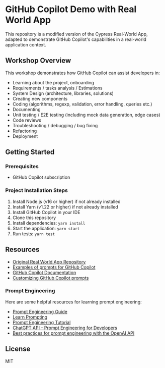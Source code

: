 # GitHub Copilot Demo with Real World App

This repository is a modified version of the Cypress Real-World App, adapted to demonstrate GitHub Copilot's capabilities in a real-world application context.

## Workshop Overview

This workshop demonstrates how GitHub Copilot can assist developers in:

- Learning about the project, onboarding
- Requirements / tasks analysis / Estimations
- System Design (architecture, libraries, solutions)
- Creating new components
- Coding (algorithms, regexp, validation, error handling, queries etc.)
- Documenting
- Unit testing / E2E testing (including mock data generation, edge cases)
- Code reviews
- Troubleshooting / debugging / bug fixing
- Refactoring
- Deployment 

## Getting Started

### Prerequisites

- GitHub Copilot subscription

### Project Installation Steps

1. Install Node.js (v16 or higher) if not already installed
2. Install Yarn (v1.22 or higher) if not already installed
3. Install GitHub Copilot in your IDE
4. Clone this repository
5. Install dependencies: `yarn install`
6. Start the application: `yarn start`
7. Run tests: `yarn test`


## Resources

- [Original Real World App Repository](https://github.com/cypress-io/cypress-realworld-app)
- [Examples of prompts for GitHub Copilot](https://docs.github.com/en/copilot/example-prompts-for-github-copilot-chat)
- [GitHub Copilot Documentation](https://docs.github.com/en/copilot)
- [Customizing GitHub Copilot prompts](https://docs.github.com/en/copilot/customizing-copilot/adding-custom-instructions-for-github-copilot)

### Prompt Engineering
Here are some helpful resources for learning prompt engineering:

- [Prompt Engineering Guide](https://www.promptingguide.ai/)
- [Learn Prompting](https://learnprompting.org/docs/intro)
- [Prompt Engineering Tutorial](https://www.tutorialspoint.com/prompt_engineering/index.htm)
- [ChatGPT API - Prompt Engineering for Developers](https://learn.deeplearning.ai/courses/chatgpt-prompt-eng/lesson/1/introduction)
- [Best practices for prompt engineering with the OpenAI API](https://help.openai.com/en/articles/6654000-best-practices...html)


## License

MIT
